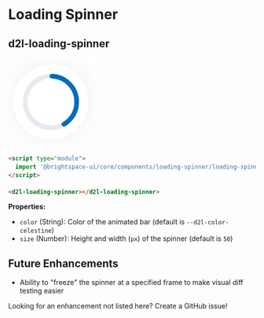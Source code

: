 # Loading Spinner

## d2l-loading-spinner

![Loading Spinner](./screenshots/loading-spinner.gif?raw=true)

```html
<script type="module">
  import '@brightspace-ui/core/components/loading-spinner/loading-spinner.js';
</script>

<d2l-loading-spinner></d2l-loading-spinner>
```

**Properties:**

- `color` (String): Color of the animated bar (default is `--d2l-color-celestine`)
- `size` (Number): Height and width (`px`) of the spinner (default is `50`)

## Future Enhancements

- Ability to "freeze" the spinner at a specified frame to make visual diff testing easier

Looking for an enhancement not listed here? Create a GitHub issue!